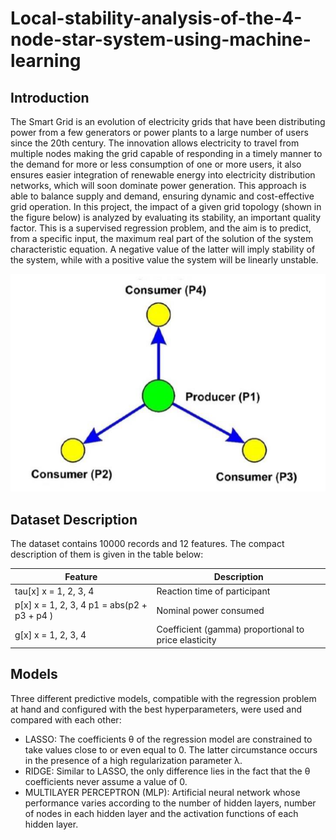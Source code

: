 
# Local-stability-analysis-of-the-4-node-star-system-using-machine-learning

## Introduction

The Smart Grid is an evolution of electricity grids that have been distributing power from a few generators or power plants to a large number of users since the 20th century. The innovation allows electricity to travel from multiple nodes making the grid capable of responding in a timely manner to the demand for more or less consumption of one or more users, it also ensures easier integration of renewable energy into electricity distribution networks, which will soon dominate power generation. This approach is able to balance supply and demand, ensuring dynamic and cost-effective grid operation.
In this project, the impact of a given grid topology (shown in the figure below) is analyzed by evaluating its stability, an important quality factor. This is a supervised regression problem, and the aim is to predict, from a specific input, the maximum real part of the solution of the system characteristic equation. A negative value of the latter will imply stability of the system, while with a positive value the system will be linearly unstable.

![grid_topology](grid_topology.png)

## Dataset Description

The dataset contains 10000 records and 12 features. The compact description of them is given in the table below:

| Feature                                     | Description                                          |
|---------------------------------------------|------------------------------------------------------|
| tau[x] x = 1, 2, 3, 4                       | Reaction time of participant                         |
| p[x] x = 1, 2, 3, 4 p1 = abs(p2 + p3 + p4 ) | Nominal power consumed                               |
| g[x] x = 1, 2, 3, 4                         | Coefficient (gamma) proportional to price elasticity |

## Models

Three different predictive models, compatible with the regression problem at hand and configured with the best hyperparameters, were used and compared with each other:

- LASSO: The coefficients θ of the regression model are constrained to take values close to or even equal to 0. The latter
circumstance occurs in the presence of a high regularization parameter λ.
- RIDGE: Similar to LASSO, the only difference lies in the fact that the θ coefficients never assume a value of 0.
- MULTILAYER PERCEPTRON (MLP): Artificial neural network whose performance varies according to the number of hidden layers, number of nodes in each hidden layer and the activation functions of each hidden layer.